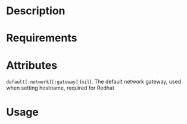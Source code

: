 Description
===========

Requirements
============

Attributes
==========

`default[:network][:gateway]` (`nil`): The default network gateway, used when setting
hostname, required for Redhat

Usage
=====

